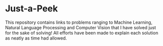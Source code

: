# Just-a-Peek

This repository contains links to problems ranging to Machine Learning, Natural Language Processing and Computer Vision that I have solved just for the sake of solving! All efforts have been made to explain each solution as neatly as time had allowed.

